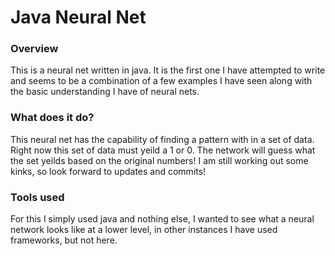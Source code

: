 # Java Neural Net

### Overview
This is a neural net written in java. It is the first one I have attempted to write and seems to be a combination of a few examples I have seen along with the basic understanding I have of neural nets.


### What does it do?
This neural net has the capability of finding a pattern with in a set of data. Right now this set of data must yeild a 1 or 0. The network will guess what the set yeilds based on the original numbers! I am still working out some kinks, so look forward to updates and commits!

### Tools used
For this I simply used java and nothing else, I wanted to see what a neural network looks like at a lower level, in other instances I have used frameworks, but not here.



